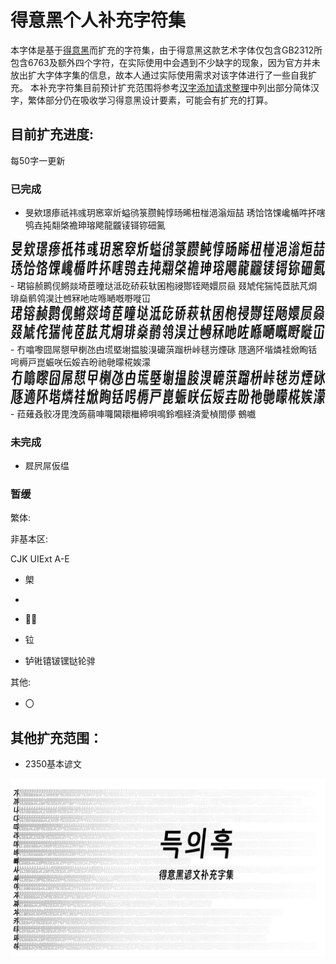 # 得意黑个人补充字符集

本字体是基于[得意黑](https://github.com/atelier-anchor/smiley-sans)而扩充的字符集，由于得意黑这款艺术字体仅包含GB2312所包含6763及额外四个字符，在实际使用中会遇到不少缺字的现象，因为官方并未放出扩大字体字集的信息，故本人通过实际使用需求对该字体进行了一些自我扩充。
本补充字符集目前预计扩充范围将参考[汉字添加请求整理](https://github.com/atelier-anchor/smiley-sans/issues/73)中列出部分简体汉字，繁体部分仍在吸收学习得意黑设计要素，可能会有扩充的打算。

## 目前扩充进度:

每50字一更新

### 已完成

- 旻欸璟瘆祇祎彧玥窸窣炘螠鸻箓臜鲀惇旸晞杻椪浥滃烜喆 琇饸饹馃巉楯吽抔嗐鸮垚扽翷棨襜珅瑢飔龍龖鿏鿔鿭鿬鿫
<img src="extend\extend01.png">
- 珺镕赪鹮伣鳉燚埼茞曈垯泜矻硚萩轪囷枹祲酂铚飏嬛屃赑 叕虓侘猯忳茝胠芃烔琲燊鹡鸰淏辻乸冧吔咗喺嗮嘅嘢嘥冚
<img src="extend\extend02.png">
- 冇噏嚟囧屌憇曱楋氹甴塃塈塮揾朘湨礳葓蹓枡峠毬岃煙砯 豗適阫堦燐袿焮眴铦呺槈戸崑蜄咲伝娞壵昐祂毑曚椛娭濛
<img src="extend\extend03.png">
- 菈薙叒骹冴毘洩蒟蒻唓囖閪耲檵締唄鳴鈴嗰経済愛楨閤儚 鵺嚱

### 未完成

- 㞞屄屌仮缊

### 暂缓

繁体:

非基本区:

  CJK UIExt A-E

- 㮾

- 

- 𪨊𫓧
 
- 𫟷

- 𬬻𬭊𬭳𬭛𬭶𫟼𬬭𬴂

其他:

- 〇

## 其他扩充范围：

- 2350基本谚文

<img src="hangul\hangul.PNG">
